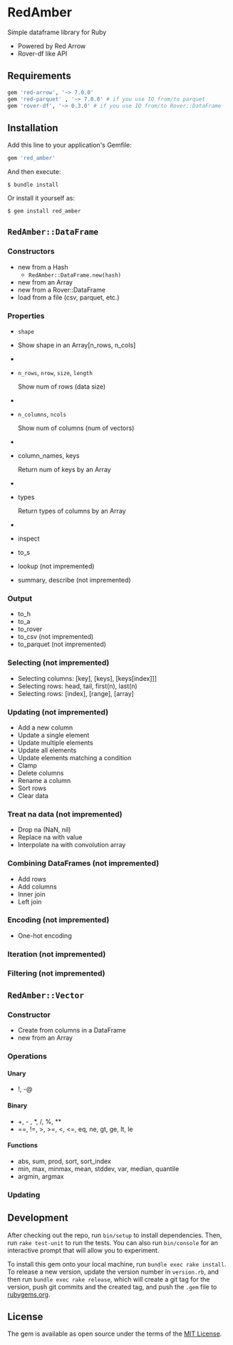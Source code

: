 # RedAmber

Simple dataframe library for Ruby

- Powered by Red Arrow
- Rover-df like API

## Requirements

```ruby
gem 'red-arrow', '~> 7.0.0'
gem 'red-parquet' , '~> 7.0.0' # if you use IO from/to parquet
gem 'rover-df', '~> 0.3.0' # if you use IO from/to Rover::DataFrame
```

## Installation

Add this line to your application's Gemfile:

```ruby
gem 'red_amber'
```

And then execute:

    $ bundle install

Or install it yourself as:

    $ gem install red_amber

## `RedAmber::DataFrame`

### Constructors
- new from a Hash
  - `RedAmber::DataFrame.new(hash)`
- new from an Array
- new from a Rover::DataFrame
- load from a file (csv, parquet, etc.)

### Properties
- `shape`
- 
  Show shape in an Array[n_rows, n_cols]
- 
- `n_rows`, `nrow`, `size`, `length`
  
  Show num of rows (data size)
- 
- `n_columns`, `ncols`
  
  Show num of columns (num of vectors)
- 
- column_names, keys
  
  Return num of keys by an Array
- 
- types
  
  Return types of columns by an Array
- 
- inspect

- to_s

- lookup (not impremented)

- summary, describe (not impremented)

### Output
- to_h
- to_a
- to_rover
- to_csv (not impremented)
- to_parquet (not impremented)

### Selecting (not impremented)
- Selecting columns: [key], [keys], [keys[index]]]
- Selecting rows: head, tail, first(n), last(n)
- Selecting rows: [index], [range], [array]

### Updating (not impremented)
- Add a new column
- Update a single element
- Update multiple elements
- Update all elements
- Update elements matching a condition
- Clamp
- Delete columns
- Rename a column
- Sort rows
- Clear data

### Treat na data (not impremented)
- Drop na (NaN, nil)
- Replace na with value
- Interpolate na with convolution array

### Combining DataFrames (not impremented)
- Add rows
- Add columns
- Inner join
- Left join

### Encoding (not impremented)
- One-hot encoding

### Iteration (not impremented)

### Filtering (not impremented)


## `RedAmber::Vector`
### Constructor
- Create from columns in a DataFrame
- new from an Array

### Operations
#### Unary
- !, -@

#### Binary
- +, - , *, /, %, **
- ==, !=, >, >=, <, <=, eq, ne, gt, ge, lt, le

#### Functions
- abs, sum, prod, sort, sort_index
- min, max, minmax, mean, stddev, var, median, quantile
- argmin, argmax

### Updating


## Development

After checking out the repo, run `bin/setup` to install dependencies. Then, run `rake test-unit` to run the tests. You can also run `bin/console` for an interactive prompt that will allow you to experiment.

To install this gem onto your local machine, run `bundle exec rake install`. To release a new version, update the version number in `version.rb`, and then run `bundle exec rake release`, which will create a git tag for the version, push git commits and the created tag, and push the `.gem` file to [rubygems.org](https://rubygems.org).

## License

The gem is available as open source under the terms of the [MIT License](https://opensource.org/licenses/MIT).

